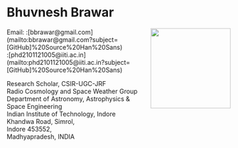 # Bhuvnesh Brawar
<img align="right" width="180" height="180" src="https://user-images.githubusercontent.com/90771976/192949365-df66d0c8-1cf4-4a6a-bfbf-1f9d0fc748dd.png">
Email:  
  :[bbrawar@gmail.com](mailto:bbrawar@gmail.com?subject=[GitHub]%20Source%20Han%20Sans) <br />
  :[phd2101121005@iiti.ac.in](mailto:phd2101121005@iiti.ac.in?subject=[GitHub]%20Source%20Han%20Sans)<br />


Research Scholar, CSIR-UGC-JRF <br />
Radio Cosmology and Space Weather Group <br /> 
Department of Astronomy, Astrophysics & Space Engineering <br />
Indian Institute of Technology, Indore <br />
Khandwa Road, Simrol, <br />
Indore 453552, <br />
Madhyapradesh, INDIA <br />


